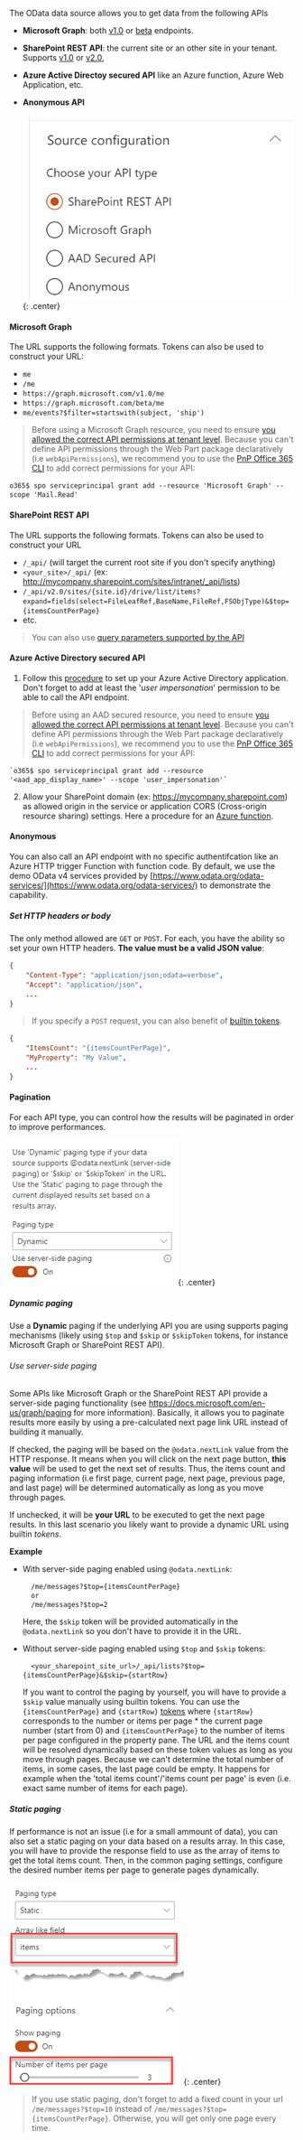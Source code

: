 The OData data source allows you to get data from the following APIs

- **Microsoft Graph**: both [v1.0](https://docs.microsoft.com/en-us/graph/api/overview?view=graph-rest-1.0) or [beta](https://docs.microsoft.com/en-us/graph/api/overview?view=graph-rest-beta) endpoints.
- **SharePoint REST API**: the current site or an other site in your tenant. Supports [v1.0](https://docs.microsoft.com/en-us/sharepoint/dev/sp-add-ins/get-to-know-the-sharepoint-rest-service) or [v2.0](https://docs.microsoft.com/en-us/sharepoint/dev/apis/sharepoint-rest-graph),
- **Azure Active Directoy secured API** like an Azure function, Azure Web Application, etc.
- **Anonymous API**

    !["OData API types](../../../assets/webparts/data_visualizer/odata/odata_http_api_type.png "OData API types"){: .center}

#### Microsoft Graph

The URL supports the following formats. Tokens can also be used to construct your URL:
* `me`
* `/me`
* `https://graph.microsoft.com/v1.0/me`
* `https://graph.microsoft.com/beta/me`
* `me/events?$filter=startswith(subject, 'ship')`

> Before using a Microsoft Graph resource, you need to ensure [you allowed the correct API permissions at tenant level](https://docs.microsoft.com/en-us/sharepoint/dev/spfx/use-aadhttpclient). Because you can't define API permissions through the Web Part package declaratively (i.e `webApiPermissions`), we recommend you to use the [PnP Office 365 CLI](https://pnp.github.io/office365-cli/cmd/spo/serviceprincipal/serviceprincipal-grant-add/) to add correct permissions for your API:

    o365$ spo serviceprincipal grant add --resource 'Microsoft Graph' --scope 'Mail.Read'

#### SharePoint REST API

The URL supports the following formats. Tokens can also be used to construct your URL

* `/_api/` (will target the current root site if you don't specify anything)
* `<your_site>/_api/` (ex: http://mycompany.sharepoint.com/sites/intranet/_api/lists)
* `/_api/v2.0/sites/{site.id}/drive/list/items?expand=fields(select=FileLeafRef,BaseName,FileRef,FSObjType)&$top={itemsCountPerPage}`
* etc.

> You can also use [query parameters supported by the API](https://docs.microsoft.com/en-us/sharepoint/dev/sp-add-ins/use-odata-query-operations-in-sharepoint-rest-requests)


#### Azure Active Directory secured API

1. Follow this [procedure](https://docs.microsoft.com/en-us/sharepoint/dev/spfx/use-aadhttpclient#connect-to-azure-ad-applications-using-the-aadhttpclient) to set up your Azure Active Directory application. Don't forget to add at least the '_user impersonation_' permission to be able to call the API endpoint. 

> Before using an AAD secured resource, you need to ensure [you allowed the correct API permissions at tenant level](https://docs.microsoft.com/en-us/sharepoint/dev/spfx/use-aadhttpclient). Because you can't define API permissions through the Web Part package declaratively (i.e `webApiPermissions`), we recommend you to use the [PnP Office 365 CLI](https://pnp.github.io/office365-cli/cmd/spo/serviceprincipal/serviceprincipal-grant-add/) to add correct permissions for your API:

    `o365$ spo serviceprincipal grant add --resource '<aad_app_display_name>' --scope 'user_impersonation'`

2. Allow your SharePoint domain (ex: https://mycompany.sharepoint.com) as allowed origin in the service or application CORS (Cross-origin resource sharing) settings. Here a procedure for an [Azure function](https://docs.microsoft.com/en-us/azure/azure-functions/functions-how-to-use-azure-function-app-settings).

#### Anonymous

You can also call an API endpoint with no specific authentifcation like an Azure HTTP trigger Function with function code. By default, we use the demo OData v4 services provided by [https://www.odata.org/odata-services/](https://www.odata.org/odata-services/) to demonstrate the capability.

##### Set HTTP headers or body

The only method allowed are `GET` or `POST`. For each, you have the ability so set your own HTTP headers. **The value must be a valid JSON value**:

```json
{
    "Content-Type": "application/json;odata=verbose",
    "Accept": "application/json",
    ...
}
```

> If you specify a `POST` request, you can also benefit of [builtin tokens](../tokens.md).

```json
{
    "ItemsCount": "{itemsCountPerPage}",
    "MyProperty": "My Value",
    ...
}
```

#### Pagination

For each API type, you can control how the results will be paginated in order to improve performances.

!["OData paging](../../../assets/webparts/data_visualizer/odata/paging_options.png){: .center}


##### Dynamic paging

Use a **Dynamic** paging if the underlying API you are using supports paging mechanisms (likely using `$top` and `$skip` or `$skipToken` tokens, for instance Microsoft Graph or SharePoint REST API).

###### Use server-side paging

Some APIs like Microsoft Graph or the SharePoint REST API provide a server-side paging functionality (see https://docs.microsoft.com/en-us/graph/paging for more information). Basically, it allows you to paginate results more easily by using a pre-calculated next page link URL instead of building it manually. 

If checked, the paging will be based on the `@odata.nextLink` value from the HTTP response. It means when you will click on the next page button, **this value** will be used to get the next set of results. Thus, the items count and paging information (i.e first page, current page, next page, previous page, and last page) will be determined automatically as long as you move through pages.

If unchecked, it will be **your URL** to be executed to get the next page results. In this last scenario you likely want to provide a dynamic URL using builtin _tokens_.

**Example**

- With server-side paging enabled using `@odata.nextLink`:

        /me/messages?$top={itemsCountPerPage}
        or
        /me/messages?$top=2

    Here, the `$skip` token will be provided automatically in the `@odata.nextLink` so you don't have to provide it in the URL.

- Without server-side paging enabled using `$top` and `$skip` tokens:

        <your_sharepoint_site_url>/_api/lists?$top={itemsCountPerPage}&$skip={startRow}

    If you want to control the paging by yourself, you will have to provide a `$skip` value manually using builtin tokens. You can use the `{itemsCountPerPage}` and `{startRow}` [tokens](../tokens.md) where `{startRow}` corresponds to the number or items per page * the current page number (start from 0) and `{itemsCountPerPage}` to the number of items per page configured in the property pane. The URL and the items count will be resolved dynamically based on these token values as long as you move through pages. Because we can't determine the total number of items, in some cases, the last page could be empty. It happens for example when the 'total items count'/'items count per page' is even (i.e. exact same number of items for each page).

##### Static paging

If performance is not an issue (i.e for a small ammount of data), you can also set a static paging on your data based on a results array. In this case, you will have to provide the response field to use as the array of items to get the total items count. Then, in the common paging settings, configure the desired number items per page to generate pages dynamically.

!["OData paging](../../../assets/webparts/data_visualizer/odata/static_paging.png){: .center}

> If you use static paging, don't forget to add a fixed count in your url `/me/messages?$top=10` instead of `/me/messages?$top={itemsCountPerPage}`. Otherwise, you will get only one page every time.

